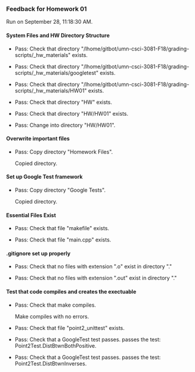 ### Feedback for Homework 01

Run on September 28, 11:18:30 AM.


#### System Files and HW Directory Structure

+ Pass: Check that directory "/lhome/gitbot/umn-csci-3081-F18/grading-scripts/_hw_materials" exists.

+ Pass: Check that directory "/lhome/gitbot/umn-csci-3081-F18/grading-scripts/_hw_materials/googletest" exists.

+ Pass: Check that directory "/lhome/gitbot/umn-csci-3081-F18/grading-scripts/_hw_materials/HW01" exists.

+ Pass: Check that directory "HW" exists.

+ Pass: Check that directory "HW/HW01" exists.

+ Pass: Change into directory "HW/HW01".


#### Overwrite important files

+ Pass: Copy directory "Homework Files".

    Copied directory.




#### Set up Google Test framework

+ Pass: Copy directory "Google Tests".

    Copied directory.




#### Essential Files Exist

+ Pass: Check that file "makefile" exists.

+ Pass: Check that file "main.cpp" exists.


#### .gitignore set up properly

+ Pass: Check that no files with extension ".o" exist in directory "."

+ Pass: Check that no files with extension ".out" exist in directory "."


#### Test that code compiles and creates the exectuable

+ Pass: Check that make compiles.

    Make compiles with no errors.



+ Pass: Check that file "point2_unittest" exists.

+ Pass: Check that a GoogleTest test passes.
    passes the test: Point2Test.DistBtwnBothPositive.



+ Pass: Check that a GoogleTest test passes.
    passes the test: Point2Test.DistBtwnInverses.



